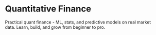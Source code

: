 # Quantitative Finance
Practical quant finance - ML, stats, and predictive models on real market data. Learn, build, and grow from beginner to pro.
